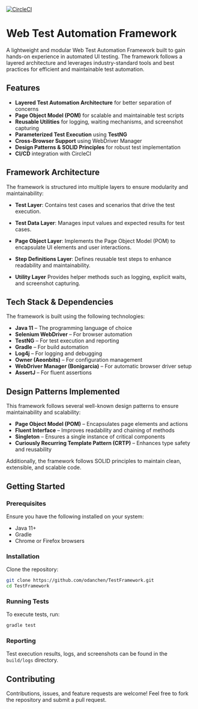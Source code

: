 [![CircleCI](https://dl.circleci.com/status-badge/img/circleci/3gxxZ87gRmKf9xgrxodSK2/644oadjtnzXPmMLEmDu7Zy/tree/main.svg?style=svg)](https://dl.circleci.com/status-badge/redirect/circleci/3gxxZ87gRmKf9xgrxodSK2/644oadjtnzXPmMLEmDu7Zy/tree/main)

# Web Test Automation Framework

A lightweight and modular Web Test Automation Framework built to gain hands-on experience in automated UI testing. The framework follows a layered architecture and leverages industry-standard tools and best practices for efficient and maintainable test automation. 

## Features
* **Layered Test Automation Architecture** for better separation of concerns
* **Page Object Model (POM)** for scalable and maintainable test scripts
* **Reusable Utilities** for logging, waiting mechanisms, and screenshot capturing
* **Parameterized Test Execution** using **TestNG**
* **Cross-Browser Support** using WebDriver Manager
* **Design Patterns & SOLID Principles** for robust test implementation
* **CI/CD** integration with CircleCI

## Framework Architecture
The framework is structured into multiple layers to ensure modularity and maintainability:

* **Test Layer**:
Contains test cases and scenarios that drive the test execution.

* **Test Data Layer**:
Manages input values and expected results for test cases.

* **Page Object Layer**:
Implements the Page Object Model (POM) to encapsulate UI elements and user interactions.

* **Step Definitions Layer**:
Defines reusable test steps to enhance readability and maintainability.

* **Utility Layer**
Provides helper methods such as logging, explicit waits, and screenshot capturing.

## Tech Stack & Dependencies
The framework is built using the following technologies:

* **Java 11** – The programming language of choice
* **Selenium WebDriver** – For browser automation
* **TestNG** – For test execution and reporting
* **Gradle** – For build automation
* **Log4j** – For logging and debugging
* **Owner (Aeonbits)** – For configuration management
* **WebDriver Manager (Bonigarcia)** – For automatic browser driver setup
* **AssertJ** – For fluent assertions

## Design Patterns Implemented
This framework follows several well-known design patterns to ensure maintainability and scalability:

* **Page Object Model (POM)** – Encapsulates page elements and actions
* **Fluent Interface** – Improves readability and chaining of methods
* **Singleton** – Ensures a single instance of critical components
* **Curiously Recurring Template Pattern (CRTP)** – Enhances type safety and reusability

Additionally, the framework follows SOLID principles to maintain clean, extensible, and scalable code.
## Getting Started

### Prerequisites
Ensure you have the following installed on your system:

* Java 11+
* Gradle
* Chrome or Firefox browsers

### Installation
Clone the repository:

```bash
git clone https://github.com/odanchen/TestFramework.git
cd TestFramework
```
### Running Tests
To execute tests, run:

```bash
gradle test
```


### Reporting
Test execution results, logs, and screenshots can be found in the `build/logs` directory.

## Contributing
Contributions, issues, and feature requests are welcome! Feel free to fork the repository and submit a pull request.
